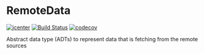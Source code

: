 # RemoteData

[![jcenter](https://api.bintray.com/packages/mercari-inc/maven/RemoteData/images/download.svg)](https://bintray.com/mercari-inc/maven/RemoteData/_latestVersion) 
[![Build Status](https://circleci.com/gh/mercari/RemoteData.svg?style=svg)](https://circleci.com/gh/mercari/RemoteData)
[![codecov](https://codecov.io/gh/mercari/RemoteData/branch/master/graph/badge.svg)](https://codecov.io/gh/mercari/RemoteData)

Abstract data type (ADTs) to represent data that is fetching from the remote sources
